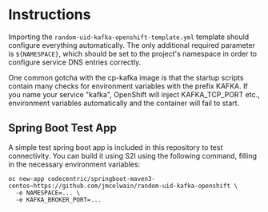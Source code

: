 # Instructions

Importing the `random-uid-kafka-openshift-template.yml` template should configure everything automatically. The only additional required parameter is `${NAMESPACE}`, which should be set to the project's namespace in order to configure service DNS entries correctly.

One common gotcha with the cp-kafka image is that the startup scripts contain many checks for environment variables with the prefix KAFKA. If you name your service "kafka", OpenShift will inject KAFKA_TCP_PORT etc., environment variables automatically and the container will fail to start.

## Spring Boot Test App

A simple test spring boot app is included in this repository to test connectivity. You can build it using S2I using the following command, filling in the necessary environment variables:

```
oc new-app codecentric/springboot-maven3-centos~https://github.com/jmcelwain/random-uid-kafka-openshift \
  -e NAMESPACE=... \
  -e KAFKA_BROKER_PORT=...
```

